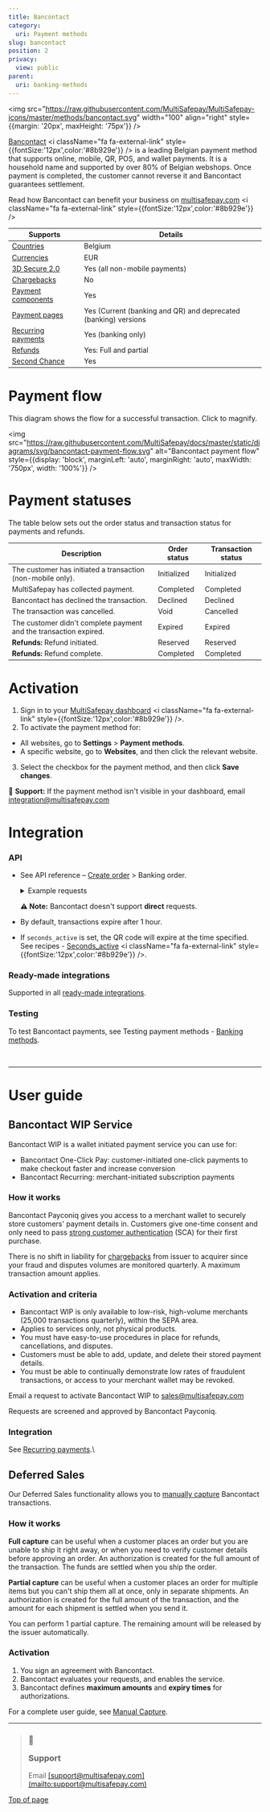 ```yaml
---
title: Bancontact
category:
  uri: Payment methods
slug: bancontact
position: 2
privacy:
  view: public
parent:
  uri: banking-methods
---
```

<img src="https://raw.githubusercontent.com/MultiSafepay/MultiSafepay-icons/master/methods/bancontact.svg" width="100" align="right" style={{margin: '20px', maxHeight: '75px'}} />

<a href="https://www.bancontact.com/en" target="_blank">Bancontact</a> <i className="fa fa-external-link" style={{fontSize:'12px',color:'#8b929e'}} /> is a leading Belgian payment method that supports online, mobile, QR, POS, and wallet payments. It is a household name and supported by over 80% of Belgian webshops. Once payment is completed, the customer cannot reverse it and Bancontact guarantees <Glossary>settlement</Glossary>.

Read how Bancontact can benefit your business on <a href="https://www.multisafepay.com/solutions/payment-methods/bancontact" target="_blank">multisafepay.com</a> <i className="fa fa-external-link" style={{fontSize:'12px',color:'#8b929e'}} />

| Supports                                                      | Details                                                         |
| ------------------------------------------------------------- | --------------------------------------------------------------- |
| [Countries](/docs/payment-methods#payment-methods-by-country) | Belgium                                                         |
| [Currencies](/docs/currencies/)                               | EUR                                                             |
| [3D Secure 2.0](/docs/3ds2/)                                  | Yes (all non-mobile payments)                                   |
| [Chargebacks](/docs/chargebacks/)                             | No                                                              |
| [Payment components](/docs/payment-components/)               | Yes                                                             |
| [Payment pages](/docs/payment-pages/)                         | Yes (Current (banking and QR) and deprecated (banking) versions |
| [Recurring payments](/docs/recurring-payments/)               | Yes (banking only)                                              |
| [Refunds](/docs/refund-payments/)                             | Yes: Full and partial                                           |
| [Second Chance](/docs/second-chance/)                         | Yes                                                             |

# Payment flow

This diagram shows the flow for a successful transaction. Click to magnify.

<img src="https://raw.githubusercontent.com/MultiSafepay/docs/master/static/diagrams/svg/bancontact-payment-flow.svg" alt="Bancontact payment flow" style={{display: 'block', marginLeft: 'auto', marginRight: 'auto', maxWidth: '750px', width: '100%'}} />

# Payment statuses

The table below sets out the <Glossary>order status</Glossary> and <Glossary>transaction status</Glossary> for payments and refunds.

| Description                                                       | Order status | Transaction status |
| ----------------------------------------------------------------- | ------------ | ------------------ |
| The customer has initiated a transaction (non-mobile only).       | Initialized  | Initialized        |
| MultiSafepay has collected payment.                               | Completed    | Completed          |
| Bancontact has declined the transaction.                          | Declined     | Declined           |
| The transaction was cancelled.                                    | Void         | Cancelled          |
| The customer didn't complete payment and the transaction expired. | Expired      | Expired            |
| **Refunds:** Refund initiated.                                    | Reserved     | Reserved           |
| **Refunds:** Refund complete.                                     | Completed    | Completed          |

# Activation

1. Sign in to your <a href="https://merchant.multisafepay.com" target="_blank">MultiSafepay dashboard</a> <i className="fa fa-external-link" style={{fontSize:'12px',color:'#8b929e'}} />.
2. To activate the payment method for:

* All websites, go to **Settings** > **Payment methods**.
* A specific website, go to **Websites**, and then click the relevant website.

3. Select the checkbox for the payment method, and then click **Save changes**.

💬  **Support:** If the payment method isn't visible in your dashboard, email [integration@multisafepay.com](mailto:integration@multisafepay.com)

# Integration

### API

* See API reference – [Create order](/reference/createorder/) > Banking order.

  <details id="example-requests">
    <summary>Example requests</summary>

    <br />

    For example requests, on the [Create order](/reference/createorder/) page, in the black sandbox, see **Examples** > **Bancontact redirect/QR**.

    <div style={{textAlign: 'center'}}>
      <img src="https://raw.githubusercontent.com/MultiSafepay/docs/refs/heads/master/static/gifs/sandbox-test.gif" alt="MultiSafepay Sandbox Test Process GIF" style={{width: '40%', height: 'auto'}} />
    </div>
  </details>

  **⚠️ Note:** Bancontact doesn't support **direct** requests.

* By default, transactions expire after 1 hour.

* If `seconds_active` is set, the QR code will expire at the time specified. See recipes - <a href="https://docs.multisafepay.com/recipes/days_active-seconds_active" target="_blank">Seconds\_active</a> <i className="fa fa-external-link" style={{fontSize:'12px',color:'#8b929e'}} />.

### Ready-made integrations

Supported in all [ready-made integrations](/docs/our-integrations/).

### Testing

To test Bancontact payments, see Testing payment methods - [Banking methods](/docs/testing#banking-methods).

<br />

***

# User guide

## Bancontact WIP Service

Bancontact WIP is a wallet initiated payment service you can use for:

* Bancontact One-Click Pay: customer-initiated one-click payments to make checkout faster and increase <Glossary>conversion</Glossary>
* Bancontact Recurring: merchant-initiated subscription payments

### How it works

Bancontact Payconiq gives you access to a merchant wallet to securely store customers' payment details in. Customers give one-time consent and only need to pass [strong customer authentication](/docs/psd2/) (SCA) for their first purchase.

There is no shift in liability for [chargebacks](/docs/chargebacks/) from <Glossary>issuer</Glossary> to <Glossary>acquirer</Glossary> since your fraud and disputes volumes are monitored quarterly. A maximum transaction amount applies.

### Activation and criteria

* Bancontact WIP is only available to low-risk, high-volume merchants (25,000 transactions quarterly), within the SEPA area.
* Applies to services only, not physical products.
* You must have easy-to-use procedures in place for refunds, cancellations, and disputes.
* Customers must be able to add, update, and delete their stored payment details.
* You must be able to continually demonstrate low rates of fraudulent transactions, or access to your merchant wallet may be revoked.

Email a request to activate Bancontact WIP to [sales@multisafepay.com](mailto:sales@multisafepay.com)

Requests are screened and approved by Bancontact Payconiq.

### Integration

See [Recurring payments](/docs/recurring-payments/).\ <br />

## Deferred Sales

Our Deferred Sales functionality allows you to  [manually capture](/docs/manual-capture) Bancontact transactions.

### How it works

**Full capture** can be useful when a customer places an order but you are unable to ship it right away, or when you need to verify customer details before approving an order. An authorization is created for the full amount of the transaction. The funds are settled when you ship the order.

**Partial capture** can be useful when a customer places an order for multiple items but you can't ship them all at once, only in separate shipments. An authorization is created for the full amount of the transaction, and the amount for each shipment is settled when you send it.

You can perform 1 partial capture. The remaining amount will be released by the issuer automatically.

### Activation

1. You sign an agreement with Bancontact.
2. Bancontact evaluates your requests, and enables the service.
3. Bancontact defines **maximum amounts** and **expiry times** for authorizations.

For a complete user guide, see  [Manual Capture](/docs/manual-capture).

***

<blockquote className="callout callout_info">
  <h3 className="callout-heading false">
    <span className="callout-icon">💬</span>
    <p>Support</p>
  </h3>

  <p>Email <a href="mailto:support@multisafepay.com">[support@multisafepay.com](mailto:support@multisafepay.com)</a></p>
</blockquote>

[Top of page](#)
